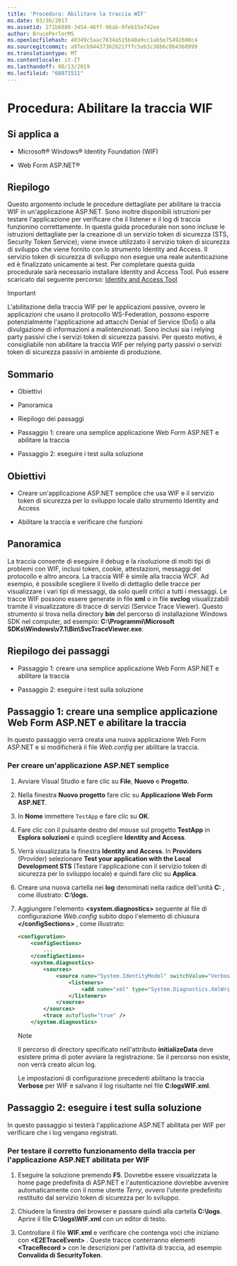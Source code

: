 ```yaml
---
title: 'Procedura: Abilitare la traccia WIF'
ms.date: 03/30/2017
ms.assetid: 271b6889-3454-46ff-96ab-9feb15e742ee
author: BrucePerlerMS
ms.openlocfilehash: 40349c5aac7634a515b40a9cc1ab5e75492600c4
ms.sourcegitcommit: a97ecb94437362b21fffc5eb3c38b6c0b4368999
ms.translationtype: MT
ms.contentlocale: it-IT
ms.lasthandoff: 08/13/2019
ms.locfileid: "68971511"
---
```

# <a name="how-to-enable-wif-tracing"></a>Procedura: Abilitare la traccia WIF

## <a name="applies-to"></a>Si applica a

- Microsoft® Windows® Identity Foundation (WIF)

- Web Form ASP.NET®

## <a name="summary"></a>Riepilogo

Questo argomento include le procedure dettagliate per abilitare la traccia WIF in un'applicazione ASP.NET. Sono inoltre disponibili istruzioni per testare l'applicazione per verificare che il listener e il log di traccia funzionino correttamente. In questa guida procedurale non sono incluse le istruzioni dettagliate per la creazione di un servizio token di sicurezza (STS, Security Token Service); viene invece utilizzato il servizio token di sicurezza di sviluppo che viene fornito con lo strumento Identity and Access. Il servizio token di sicurezza di sviluppo non esegue una reale autenticazione ed è finalizzato unicamente ai test. Per completare questa guida procedurale sarà necessario installare Identity and Access Tool. Può essere scaricato dal seguente percorso: [Identity and Access Tool](https://go.microsoft.com/fwlink/?LinkID=245849)

> [!IMPORTANT]
> L'abilitazione della traccia WIF per le applicazioni passive, ovvero le applicazioni che usano il protocollo WS-Federation, possono esporre potenzialmente l'applicazione ad attacchi Denial of Service (DoS) o alla divulgazione di informazioni a malintenzionati. Sono inclusi sia i relying party passivi che i servizi token di sicurezza passivi. Per questo motivo, è consigliabile non abilitare la traccia WIF per relying party passivi o servizi token di sicurezza passivi in ambiente di produzione.

## <a name="contents"></a>Sommario

- Obiettivi

- Panoramica

- Riepilogo dei passaggi

- Passaggio 1: creare una semplice applicazione Web Form ASP.NET e abilitare la traccia

- Passaggio 2: eseguire i test sulla soluzione

## <a name="objectives"></a>Obiettivi

- Creare un'applicazione ASP.NET semplice che usa WIF e il servizio token di sicurezza per lo sviluppo locale dallo strumento Identity and Access

- Abilitare la traccia e verificare che funzioni

## <a name="overview"></a>Panoramica

La traccia consente di eseguire il debug e la risoluzione di molti tipi di problemi con WIF, inclusi token, cookie, attestazioni, messaggi del protocollo e altro ancora. La traccia WIF è simile alla traccia WCF. Ad esempio, è possibile scegliere il livello di dettaglio delle tracce per visualizzare i vari tipi di messaggi, da solo quelli critici a tutti i messaggi. Le tracce WIF possono essere generate in file **xml** o in file **svclog** visualizzabili tramite il visualizzatore di tracce di servizi (Service Trace Viewer). Questo strumento si trova nella directory **bin** del percorso di installazione Windows SDK nel computer, ad esempio: **C:\Programmi\Microsoft SDKs\Windows\v7.1\Bin\SvcTraceViewer.exe**.

## <a name="summary-of-steps"></a>Riepilogo dei passaggi

- Passaggio 1: creare una semplice applicazione Web Form ASP.NET e abilitare la traccia

- Passaggio 2: eseguire i test sulla soluzione

## <a name="step-1--create-a-simple-aspnet-web-forms-application-and-enable-tracing"></a>Passaggio 1: creare una semplice applicazione Web Form ASP.NET e abilitare la traccia

In questo passaggio verrà creata una nuova applicazione Web Form ASP.NET e si modificherà il file *Web.config* per abilitare la traccia.

### <a name="to-create-a-simple-aspnet-application"></a>Per creare un'applicazione ASP.NET semplice

1. Avviare Visual Studio e fare clic su **File**, **Nuovo** e **Progetto**.

2. Nella finestra **Nuovo progetto** fare clic su **Applicazione Web Form ASP.NET**.

3. In **Nome** immettere `TestApp` e fare clic su **OK**.

4. Fare clic con il pulsante destro del mouse sul progetto **TestApp** in **Esplora soluzioni** e quindi scegliere **Identity and Access**.

5. Verrà visualizzata la finestra **Identity and Access**. In **Providers** (Provider) selezionare **Test your application with the Local Development STS** (Testare l'applicazione con il servizio token di sicurezza per lo sviluppo locale) e quindi fare clic su **Applica**.

6. Creare una nuova cartella nei **log** denominati nella radice dell'unità **C:** , come illustrato: **C:\logs.**

7. Aggiungere l'elemento **\<system.diagnostics>** seguente al file di configurazione *Web.config* subito dopo l'elemento di chiusura **\</configSections>** , come illustrato:

    ```xml
    <configuration>
        <configSections>
            ...
        </configSections>
        <system.diagnostics>
            <sources>
                <source name="System.IdentityModel" switchValue="Verbose">
                    <listeners>
                        <add name="xml" type="System.Diagnostics.XmlWriterTraceListener" initializeData="C:\logs\WIF.xml" />
                    </listeners>
                </source>
            </sources>
            <trace autoflush="true" />
        </system.diagnostics>
    ```

    > [!NOTE]
    > Il percorso di directory specificato nell'attributo **initializeData** deve esistere prima di poter avviare la registrazione. Se il percorso non esiste, non verrà creato alcun log.

     Le impostazioni di configurazione precedenti abilitano la traccia **Verbose** per WIF e salvano il log risultante nel file **C:logsWIF.xml**.

## <a name="step-2--test-your-solution"></a>Passaggio 2: eseguire i test sulla soluzione

In questo passaggio si testerà l'applicazione ASP.NET abilitata per WIF per verificare che i log vengano registrati.

### <a name="to-test-your-wif-enabled-aspnet-application-for-successful-tracing"></a>Per testare il corretto funzionamento della traccia per l'applicazione ASP.NET abilitata per WIF

1. Eseguire la soluzione premendo **F5**. Dovrebbe essere visualizzata la home page predefinita di ASP.NET e l'autenticazione dovrebbe avvenire automaticamente con il nome utente *Terry*, ovvero l'utente predefinito restituito dal servizio token di sicurezza per lo sviluppo.

2. Chiudere la finestra del browser e passare quindi alla cartella **C:\logs**. Aprire il file **C:\logs\WIF.xml** con un editor di testo.

3. Controllare il file **WIF.xml** e verificare che contenga voci che iniziano con **\<E2ETraceEvent>** . Queste tracce conterranno elementi **\<TraceRecord >** con le descrizioni per l'attività di traccia, ad esempio **Convalida di SecurityToken**.
